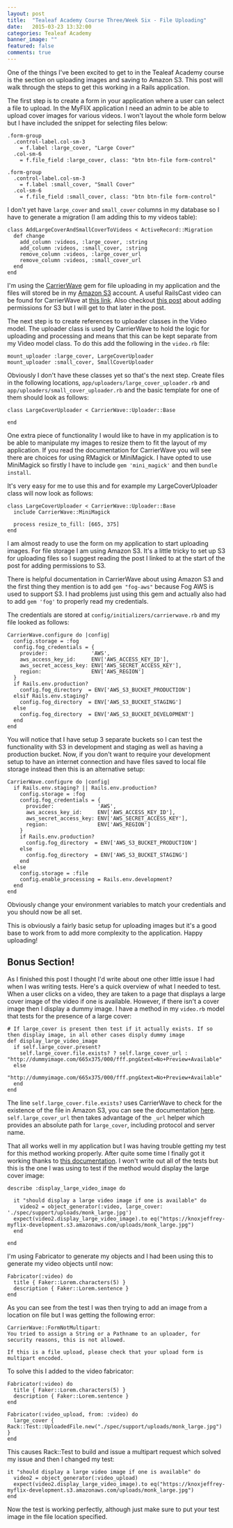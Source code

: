 ```yaml
---
layout: post
title:  "Tealeaf Academy Course Three/Week Six - File Uploading"
date:   2015-03-23 13:32:00
categories: Tealeaf Academy
banner_image: ""
featured: false
comments: true
---
```


One of the things I've been excited to get to in the Tealeaf Academy course is the section on uploading images and saving to Amazon S3.  This post will walk through the steps to get this working in a Rails application.

<!--more-->

The first step is to create a form in your application where a user can select a file to upload.  In the MyFliX application I need an admin to be able to upload cover images for various videos.  I won't layout the whole form below but I have included the snippet for selecting files below:

    .form-group
      .control-label.col-sm-3
        = f.label :large_cover, "Large Cover"
      .col-sm-6
        = f.file_field :large_cover, class: "btn btn-file form-control"

    .form-group
      .control-label.col-sm-3
        = f.label :small_cover, "Small Cover"
      .col-sm-6
        = f.file_field :small_cover, class: "btn btn-file form-control"
    
I don't yet have ```large_cover``` and ```small_cover``` columns in my database so I have to generate a migration (I am adding this to my videos table):

    class AddLargeCoverAndSmallCoverToVideos < ActiveRecord::Migration
      def change
        add_column :videos, :large_cover, :string
        add_column :videos, :small_cover, :string
        remove_column :videos, :large_cover_url
        remove_column :videos, :small_cover_url
      end
    end

I'm using the [CarrierWave](https://github.com/carrierwaveuploader/carrierwave) gem for file uploading in my application and the files will stored be in my [Amazon S3](http://aws.amazon.com/s3/) account.  A useful RailsCast video can be found for CarrierWave at [this link](http://railscasts.com/episodes/253-carrierwave-file-uploads).  Also checkout [this post](http://blog.danielle.tuckerlabs.com/post/60491757671/creating-a-simple-aws-s3-bucket-with-iam-access) about adding permissions for S3 but I will get to that later in the post.

The next step is to create references to uploader classes in the Video model.  The uploader class is used by CarrierWave to hold the logic for uploading and processing and means that this can be kept separate from my Video model class.  To do this add the following in the ```video.rb``` file:

    mount_uploader :large_cover, LargeCoverUploader
    mount_uploader :small_cover, SmallCoverUploader

Obviously I don't have these classes yet so that's the next step.  Create files in the following locations, ```app/uploaders/large_cover_uploader.rb``` and ```app/uploaders/small_cover_uploader.rb``` and the basic template for one of them should look as follows:

    class LargeCoverUploader < CarrierWave::Uploader::Base

    end
    
One extra piece of functionality I would like to have in my application is to be able to manipulate my images to resize them to fit the layout of my application.  If you read the documentation for CarrierWave you will see there are choices for using RMagick or MiniMagick.  I have opted to use MiniMagick so firstly I have to include ```gem 'mini_magick'``` and then ```bundle install```.

It's very easy for me to use this and for example my LargeCoverUploader class will now look as follows:

    class LargeCoverUploader < CarrierWave::Uploader::Base
      include CarrierWave::MiniMagick

      process resize_to_fill: [665, 375]
    end
    
I am almost ready to use the form on my application to start uploading images.  For file storage I am using Amazon S3.  It's a little tricky to set up S3 for uploading files so I suggest reading the post I linked to at the start of the post for adding permissions to S3.

There is helpful documentation in CarrierWave about using Amazon S3 and the first thing they mention is to add ```gem "fog-aws"``` because Fog AWS is used to support S3.  I had problems just using this gem and actually also had to add ```gem 'fog'``` to properly read my credentials.

The credentials are stored at ```config/initializers/carrierwave.rb``` and my file looked as follows:

    CarrierWave.configure do |config|
      config.storage = :fog
      config.fog_credentials = {
        provider:              'AWS',
        aws_access_key_id:     ENV['AWS_ACCESS_KEY_ID'],
        aws_secret_access_key: ENV['AWS_SECRET_ACCESS_KEY'],
        region:                ENV['AWS_REGION']
      }
      if Rails.env.production?
        config.fog_directory  = ENV['AWS_S3_BUCKET_PRODUCTION']
      elsif Rails.env.staging?
        config.fog_directory  = ENV['AWS_S3_BUCKET_STAGING']
      else
        config.fog_directory  = ENV['AWS_S3_BUCKET_DEVELOPMENT']
      end
    end

You will notice that I have setup 3 separate buckets so I can test the functionality with S3 in development and staging as well as having a production bucket.  Now, if you don't want to require your development setup to have an internet connection and have files saved to local file storage instead then this is an alternative setup:

    CarrierWave.configure do |config|
      if Rails.env.staging? || Rails.env.production?
        config.storage = :fog
        config.fog_credentials = {
          provider:              'AWS',
          aws_access_key_id:     ENV['AWS_ACCESS_KEY_ID'],
          aws_secret_access_key: ENV['AWS_SECRET_ACCESS_KEY'],
          region:                ENV['AWS_REGION']
        }
        if Rails.env.production?
          config.fog_directory  = ENV['AWS_S3_BUCKET_PRODUCTION']
        else
          config.fog_directory  = ENV['AWS_S3_BUCKET_STAGING']
        end
      else
        config.storage = :file
        config.enable_processing = Rails.env.development?
      end
    end

Obviously change your environment variables to match your credentials and you should now be all set.

This is obviously a fairly basic setup for uploading images but it's a good base to work from to add more complexity to the application.  Happy uploading!

## Bonus Section!

As I finished this post I thought I'd write about one other little issue I had when I was writing tests.  Here's a quick overview of what I needed to test.  When a user clicks on a video, they are taken to a page that displays a large cover image of the video if one is available.  However, if there isn't a cover image then I display a dummy image.  I have a method in my ```video.rb``` model that tests for the presence of a large cover:

    # If large_cover is present then test if it actually exists. If so then display image, in all other cases disply dummy image
    def display_large_video_image
      if self.large_cover.present?
        self.large_cover.file.exists? ? self.large_cover_url : "http://dummyimage.com/665x375/000/fff.png&text=No+Preview+Available"
      else  
        "http://dummyimage.com/665x375/000/fff.png&text=No+Preview+Available"
      end
    end
    
The line ```self.large_cover.file.exists?``` uses CarrierWave to check for the existence of the file in Amazon S3, you can see the documentation [here](http://www.rubydoc.info/github/jnicklas/carrierwave/CarrierWave/Storage/Fog/File#exists?-instance_method).  ```self.large_cover_url``` then takes advantage of the ```_url``` helper which provides an absolute path for ```large_cover```, including protocol and server name.

That all works well in my application but I was having trouble getting my test for this method working properly.  After quite some time I finally got it working thanks to [this documentation](https://github.com/carrierwaveuploader/carrierwave/wiki/How-to:-Use-test-factories).  I won't write out all of the tests but this is the one I was using to test if the method would display the large cover image:

    describe :display_large_video_image do

      it "should display a large video image if one is available" do
        video2 = object_generator(:video, large_cover: './spec/support/uploads/monk_large.jpg')
      expect(video2.display_large_video_image).to eq("https://knoxjeffrey-myflix-development.s3.amazonaws.com/uploads/monk_large.jpg")
      end
      
    end
    
I'm using Fabricator to generate my objects and I had been using this to generate my video objects until now:

    Fabricator(:video) do
      title { Faker::Lorem.characters(5) }
      description { Faker::Lorem.sentence }
    end
    
As you can see from the test I was then trying to add an image from a location on file but I was getting the following error:

    CarrierWave::FormNotMultipart:
    You tried to assign a String or a Pathname to an uploader, for security reasons, this is not allowed.

    If this is a file upload, please check that your upload form is multipart encoded.
    
To solve this I added to the video fabricator:

    Fabricator(:video) do
      title { Faker::Lorem.characters(5) }
      description { Faker::Lorem.sentence }
    end

    Fabricator(:video_upload, from: :video) do
      large_cover { Rack::Test::UploadedFile.new("./spec/support/uploads/monk_large.jpg") }
    end
    
This causes Rack::Test to build and issue a multipart request which solved my issue and then I changed my test:

    it "should display a large video image if one is available" do
      video2 = object_generator(:video_upload)
      expect(video2.display_large_video_image).to eq("https://knoxjeffrey-myflix-development.s3.amazonaws.com/uploads/monk_large.jpg")
    end

Now the test is working perfectly, although just make sure to put your test image in the file location specified.